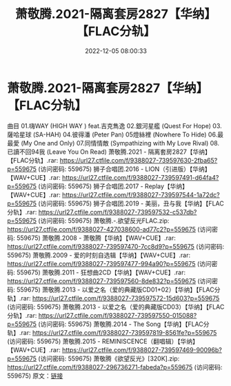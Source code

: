 ﻿---
title: 萧敬腾.2021-隔离套房2827【华纳】【FLAC分轨】
date: 2022-12-05 08:00:33
categories: APE、FLAC、MP3
tags: 华语中文
---
# 萧敬腾.2021-隔离套房2827【华纳】【FLAC分轨】

曲目
01.嗨WAY (HIGH WAY ) feat.吉克雋逸
02.銀河星艦 (Quest For Hope)
03.薩哈星球 (SA-HAH)
04.彼得潘 (Peter Pan)
05燈絲裡 (Nowhere To Hide)
06.最最愛 (My One and Only)
07.同情情敵 (Sympathizing with My Love Rival)
08.已讀不回94我 (Leave You On Read)
萧敬腾.2021 - 隔离套房2827【华纳】【FLAC分轨】.rar: https://url27.ctfile.com/f/9388027-739597630-2fba65?p=559675
(访问密码: 559675)
狮子合唱团.2016 - LION（引进版）【华纳】【WAV+CUE】.rar: https://url27.ctfile.com/f/9388027-739597491-d64fa4?p=559675
(访问密码: 559675)
狮子合唱团.2017 - Replay【华纳】【WAV+CUE】.rar: https://url27.ctfile.com/f/9388027-739597544-1a72dc?p=559675
(访问密码: 559675)
狮子合唱团.2019 - 美丽，丑与我【华纳】【FLAC分轨】.rar: https://url27.ctfile.com/f/9388027-739597532-c537db?p=559675
(访问密码: 559675)
萧敬腾.-.欲望反光FLAC.zip: https://url27.ctfile.com/f/9388027-427038600-ad77c2?p=559675
(访问密码: 559675)
萧敬腾.2008 - 萧敬腾【华纳】【WAV+CUE】.rar: https://url27.ctfile.com/f/9388027-739597470-7cc8d9?p=559675
(访问密码: 559675)
萧敬腾.2009 - 爱的时刻自选辑【华纳】【WAV+CUE】.rar: https://url27.ctfile.com/f/9388027-739597477-994a90?p=559675
(访问密码: 559675)
萧敬腾.2011 - 狂想曲2CD【华纳】【WAV+CUE】.rar: https://url27.ctfile.com/f/9388027-739597560-8de832?p=559675
(访问密码: 559675)
萧敬腾.2013 - 以爱之名（爱的典藏版CD01+02）【华纳】【FLAC分轨】.rar: https://url27.ctfile.com/f/9388027-739597572-15d603?p=559675
(访问密码: 559675)
萧敬腾.2013 - 以爱之名（爱的典藏版CD03）【华纳】【FLAC分轨】.rar: https://url27.ctfile.com/f/9388027-739597550-015088?p=559675
(访问密码: 559675)
萧敬腾.2014 - The Song【华纳】【FLAC分轨】.rar: https://url27.ctfile.com/f/9388027-739597819-8561fe?p=559675
(访问密码: 559675)
萧敬腾.2015 - REMINISCENCE（翻唱辑）【华纳】【WAV+CUE】.rar: https://url27.ctfile.com/f/9388027-739597469-90096b?p=559675
(访问密码: 559675)
萧敬腾《欲望反光》[320K].zip: https://url27.ctfile.com/f/9388027-296736271-fabeda?p=559675
(访问密码: 559675)
原文：[链接](https://blog.sina.com.cn/s/blog_1647c7e76010310g8.html)